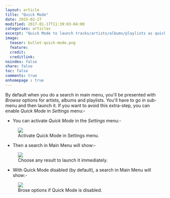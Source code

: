 ```yaml
---
layout: article
title: "Quick Mode"
date: 2015-02-27
modified: 2017-01-17T11:39:03-04:00
categories: articles
excerpt: "Quick Mode to launch tracks/artists/albums/playlists as quick as possible."
image:
  teaser: bullet-quick-mode.png
  feature:
  credit:
  creditlink:
noindex: false
share: false
toc: false
comments: true
onhomepage : true
---
```


By default when you do a search in main menu, you'll be presented with *Browse* options for artists, albums and playlists. You'll have to go in sub-menu and then launch it. If you want to avoid this extra-step, you can enable *Quick Mode* in *Settings* menu:-

* You can activate *Quick Mode* in the *Settings* menu:-

<figure>
  <img src="{{ site.url }}/images/quick-mode3.jpg">
  <figcaption>Activate Quick Mode in Settings menu.</figcaption>
</figure>

* Then a search in Main Menu will show:-

<figure>
  <img src="{{ site.url }}/images/quick-mode1.jpg">
  <figcaption>Choose any result to launch it immediately.</figcaption>
</figure>

* With Quick Mode disabled (by default), a search in Main Menu will show:-

<figure>
  <img src="{{ site.url }}/images/quick-mode2.jpg">
  <figcaption>Brose options if Quick Mode is disabled.</figcaption>
</figure>

